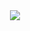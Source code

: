 <div align="center">

  <a href="https://manushacheti.medium.com/" target="_blank">
    <img src="https://user-images.githubusercontent.com/45126869/186969640-bb6b6736-420c-4eb5-ba86-99fdfada2859.svg"/>
  </a>
</div>
<!---![Medium](https://img.shields.io/badge/M-12100E?style=for-the-badge&color=060d2e&label=Visit&nbsp;My&nbsp;Medium&nbsp;Blog&logo=medium&logoColor=black&labelColor=6229ff)--->
